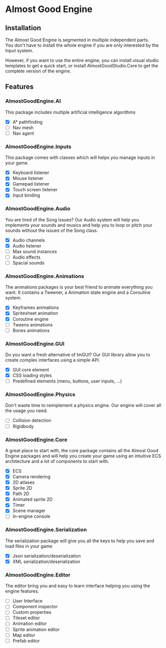 # Almost Good Engine

## Installation
The Almost Good Engine is segmented in multiple independent parts.  
You don't have to install the whole engine if you are only interested by the Input system.

However, if you want to use the entire engine, you can install visual studio templates to get a quick start, or install AlmostGoodStudio.Core to get the complete version of the engine.

## Features

### AlmostGoodEngine.AI
This package includes multiple artificial intelligence algorithms  
- [X] A* pathfinding  
- [ ] Nav mesh  
- [ ] Nav agent  

### AlmostGoodEngine.Inputs
This package comes with classes which will helps you manage inputs in your game.  
- [X] Keyboard listener  
- [X] Mouse listener  
- [X] Gamepad listener  
- [X] Touch screen listener  
- [X] Input binding  

### AlmostGoodEngine.Audio
You are tired of the Song issues? Our Audio system will help you implements your sounds and musics and help you to loop or pitch your sounds without the issues of the Song class.  
- [X] Audio channels  
- [X] Audio listener  
- [ ] Max sound instances  
- [ ] Audio effects
- [ ] Spacial sounds

### AlmostGoodEngine.Animations
The animations packages is your best friend to animate everything you want.
It contains a Tweener, a Animation state engine and a Coroutine system.  
- [X] Keyframes animations  
- [X] Spritesheet animation  
- [X] Coroutine engine  
- [ ] Tweens animations  
- [ ] Bones animations  

### AlmostGoodEngine.GUI
Do you want a fresh alternative of ImGUI? Our GUI library allow you to create complex interfaces using a simple API.  
- [X] GUI core element  
- [X] CSS loading styles  
- [ ] Predefined elements (menu, buttons, user inputs, ...)

### AlmostGoodEngine.Physics
Don't waste time to reimplement a physics engine. Our engine will cover all the usage you need.  
- [ ] Collision detection
- [ ] Rigidbody

### AlmostGoodEngine.Core
A great place to start with, the core package contains all the Almost Good Engine packages and will help you create your game using an intuitive ECS architecture and a lot of components to start with.  
- [X] ECS  
- [X] Camera rendering  
- [X] 2D atlases  
- [X] Sprite 2D  
- [X] Path 2D  
- [X] Animated sprite 2D  
- [X] Timer  
- [X] Scene manager  
- [ ] In-engine console

### AlmostGoodEngine.Serialization
The serialization package will give you all the keys to help you save and load files in your game
- [X] Json serialization/deserialization
- [X] XML serialization/deserialization

### AlmostGoodEngine.Editor
The editor bring you and easy to learn interface helping you using the engine features.
- [ ] User Interface
- [ ] Component inspector
- [ ] Custom properties
- [ ] Tileset editor
- [ ] Animation editor
- [ ] Sprite animation editor
- [ ] Map editor
- [ ] Prefab editor